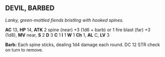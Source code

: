 ## DEVIL, BARBED

_Lanky, green-mottled fiends bristling with hooked spines._

**AC** 13, **HP** 14, **ATK** 2 spine (near) +3 (1d6 + barb) or 1 fire blast (far) +3 (1d8), **MV** near, **S** 2 **D** 3 **C** 1 **I** 1 **W** 1 **Ch** 1, **AL** C, **LV** 3

**Barb:** Each spine sticks, dealing 1d4 damage each round. DC 12 STR check on turn to remove.

